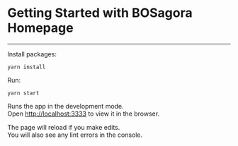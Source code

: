 # Getting Started with BOSagora Homepage

---
Install packages:

```
yarn install
```

Run:

```
yarn start
```
Runs the app in the development mode.\
Open [http://localhost:3333](http://localhost:3333) to view it in the browser.

The page will reload if you make edits.\
You will also see any lint errors in the console.


